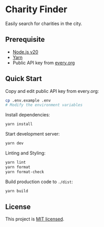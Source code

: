 # Charity Finder

Easily search for charities in the city.

## Prerequisite

- [Node.js v20](https://nodejs.org)
- [Yarn](https://yarnpkg.com)
- Public API key from [every.org](https://www.every.org/charity-api)

## Quick Start

Copy and edit public API key from every.org:

```sh
cp .env.example .env
# Modify the environment variables
```

Install dependencies:

```sh
yarn install
```

Start development server:

```sh
yarn dev
```

Linting and Styling:

```sh
yarn lint
yarn format
yarn format-check
```

Build production code to `./dist`:

```sh
yarn build
```

## License

This project is [MIT licensed](./LICENSE).
